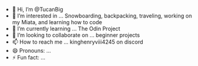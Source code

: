 - 👋 Hi, I’m @TucanBig
- 👀 I’m interested in ... Snowboarding, backpacking, traveling, working on my Miata, and learning how to code
- 🌱 I’m currently learning ... The Odin Project
- 💞️ I’m looking to collaborate on ... beginner projects
- 📫 How to reach me ... kinghenryviii4245 on discord
- 😄 Pronouns: ...
- ⚡ Fun fact: ... 

<!---
TucanBig/TucanBig is a ✨ special ✨ repository because its `README.md` (this file) appears on your GitHub profile.
You can click the Preview link to take a look at your changes.
--->
